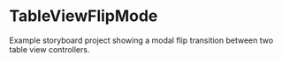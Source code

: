 TableViewFlipMode
=================

Example storyboard project showing a modal flip transition between two table view controllers.
